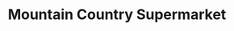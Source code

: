 ---
title: "Mountain Country Supermarket"
url: /jackman/mountain-country-supermarket/
shop: Supermarkt
---